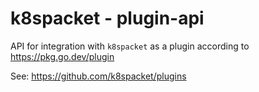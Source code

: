 # k8spacket - plugin-api

API for integration with `k8spacket` as a plugin according to https://pkg.go.dev/plugin

See: https://github.com/k8spacket/plugins
